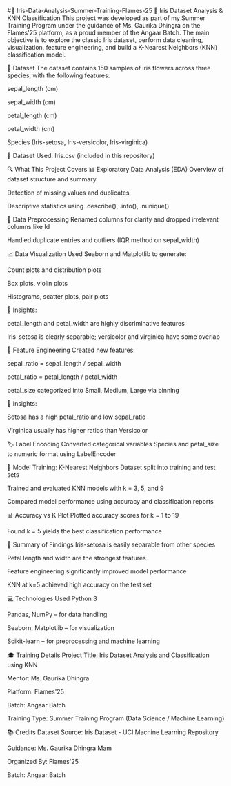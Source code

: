 #🌸 Iris-Data-Analysis-Summer-Training-Flames-25
🌼 Iris Dataset Analysis & KNN Classification
This project was developed as part of my Summer Training Program under the guidance of Ms. Gaurika Dhingra on the Flames'25 platform, as a proud member of the Angaar Batch. The main objective is to explore the classic Iris dataset, perform data cleaning, visualization, feature engineering, and build a K-Nearest Neighbors (KNN) classification model.

📂 Dataset
The dataset contains 150 samples of iris flowers across three species, with the following features:

sepal_length (cm)

sepal_width (cm)

petal_length (cm)

petal_width (cm)

Species (Iris-setosa, Iris-versicolor, Iris-virginica)

📁 Dataset Used: Iris.csv (included in this repository)

🔍 What This Project Covers
📊 Exploratory Data Analysis (EDA)
Overview of dataset structure and summary

Detection of missing values and duplicates

Descriptive statistics using .describe(), .info(), .nunique()

🧼 Data Preprocessing
Renamed columns for clarity and dropped irrelevant columns like Id

Handled duplicate entries and outliers (IQR method on sepal_width)

📈 Data Visualization
Used Seaborn and Matplotlib to generate:

Count plots and distribution plots

Box plots, violin plots

Histograms, scatter plots, pair plots

📌 Insights:

petal_length and petal_width are highly discriminative features

Iris-setosa is clearly separable; versicolor and virginica have some overlap

🧠 Feature Engineering
Created new features:

sepal_ratio = sepal_length / sepal_width

petal_ratio = petal_length / petal_width

petal_size categorized into Small, Medium, Large via binning

📌 Insights:

Setosa has a high petal_ratio and low sepal_ratio

Virginica usually has higher ratios than Versicolor

🏷️ Label Encoding
Converted categorical variables Species and petal_size to numeric format using LabelEncoder

🤖 Model Training: K-Nearest Neighbors
Dataset split into training and test sets

Trained and evaluated KNN models with k = 3, 5, and 9

Compared model performance using accuracy and classification reports

📊 Accuracy vs K Plot
Plotted accuracy scores for k = 1 to 19

Found k = 5 yields the best classification performance

📌 Summary of Findings
Iris-setosa is easily separable from other species

Petal length and width are the strongest features

Feature engineering significantly improved model performance

KNN at k=5 achieved high accuracy on the test set

💻 Technologies Used
Python 3

Pandas, NumPy – for data handling

Seaborn, Matplotlib – for visualization

Scikit-learn – for preprocessing and machine learning

🎓 Training Details
Project Title: Iris Dataset Analysis and Classification using KNN

Mentor: Ms. Gaurika Dhingra

Platform: Flames'25

Batch: Angaar Batch

Training Type: Summer Training Program (Data Science / Machine Learning)

📚 Credits
Dataset Source: Iris Dataset - UCI Machine Learning Repository

Guidance: Ms. Gaurika Dhingra Mam

Organized By: Flames'25

Batch: Angaar Batch
